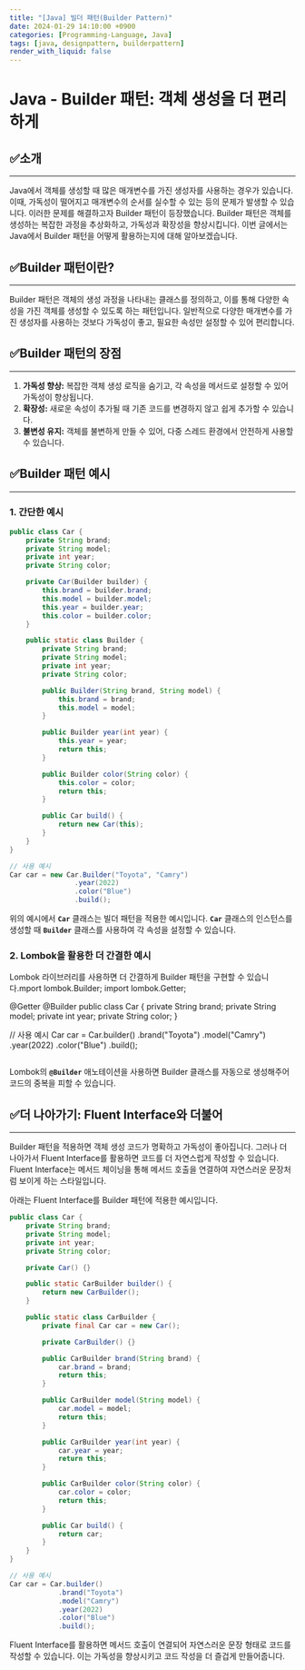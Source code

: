 ```yaml
---
title: "[Java] 빌더 패턴(Builder Pattern)"
date: 2024-01-29 14:10:00 +0900
categories: [Programming-Language, Java]
tags: [java, designpattern, builderpattern]
render_with_liquid: false
---
```


# **Java - Builder 패턴: 객체 생성을 더 편리하게**

## ✅**소개**

---

Java에서 객체를 생성할 때 많은 매개변수를 가진 생성자를 사용하는 경우가 있습니다. 이때, 가독성이 떨어지고 매개변수의 순서를 실수할 수 있는 등의 문제가 발생할 수 있습니다. 이러한 문제를 해결하고자 Builder 패턴이 등장했습니다. Builder 패턴은 객체를 생성하는 복잡한 과정을 추상화하고, 가독성과 확장성을 향상시킵니다. 이번 글에서는 Java에서 Builder 패턴을 어떻게 활용하는지에 대해 알아보겠습니다.

## ✅**Builder 패턴이란?**

---

Builder 패턴은 객체의 생성 과정을 나타내는 클래스를 정의하고, 이를 통해 다양한 속성을 가진 객체를 생성할 수 있도록 하는 패턴입니다. 일반적으로 다양한 매개변수를 가진 생성자를 사용하는 것보다 가독성이 좋고, 필요한 속성만 설정할 수 있어 편리합니다.

## ✅**Builder 패턴의 장점**

---

1. **가독성 향상:** 복잡한 객체 생성 로직을 숨기고, 각 속성을 메서드로 설정할 수 있어 가독성이 향상됩니다.
2. **확장성:** 새로운 속성이 추가될 때 기존 코드를 변경하지 않고 쉽게 추가할 수 있습니다.
3. **불변성 유지:** 객체를 불변하게 만들 수 있어, 다중 스레드 환경에서 안전하게 사용할 수 있습니다.

## ✅**Builder 패턴 예시**

---

### **1. 간단한 예시**

```java
public class Car {
    private String brand;
    private String model;
    private int year;
    private String color;

    private Car(Builder builder) {
        this.brand = builder.brand;
        this.model = builder.model;
        this.year = builder.year;
        this.color = builder.color;
    }

    public static class Builder {
        private String brand;
        private String model;
        private int year;
        private String color;

        public Builder(String brand, String model) {
            this.brand = brand;
            this.model = model;
        }

        public Builder year(int year) {
            this.year = year;
            return this;
        }

        public Builder color(String color) {
            this.color = color;
            return this;
        }

        public Car build() {
            return new Car(this);
        }
    }
}

// 사용 예시
Car car = new Car.Builder("Toyota", "Camry")
                .year(2022)
                .color("Blue")
                .build();

```

위의 예시에서 **`Car`** 클래스는 빌더 패턴을 적용한 예시입니다. **`Car`** 클래스의 인스턴스를 생성할 때 **`Builder`** 클래스를 사용하여 각 속성을 설정할 수 있습니다.

### **2. Lombok을 활용한 더 간결한 예시**

Lombok 라이브러리를 사용하면 더 간결하게 Builder 패턴을 구현할 수 있습니다.mport lombok.Builder;
import lombok.Getter;

@Getter
@Builder
public class Car {
private String brand;
private String model;
private int year;
private String color;
}

// 사용 예시
Car car = Car.builder()
.brand("Toyota")
.model("Camry")
.year(2022)
.color("Blue")
.build();

```java

```

Lombok의 **`@Builder`** 애노테이션을 사용하면 Builder 클래스를 자동으로 생성해주어 코드의 중복을 피할 수 있습니다.

## ✅**더 나아가기: Fluent Interface와 더불어**

---

Builder 패턴을 적용하면 객체 생성 코드가 명확하고 가독성이 좋아집니다. 그러나 더 나아가서 Fluent Interface를 활용하면 코드를 더 자연스럽게 작성할 수 있습니다. Fluent Interface는 메서드 체이닝을 통해 메서드 호출을 연결하여 자연스러운 문장처럼 보이게 하는 스타일입니다.

아래는 Fluent Interface를 Builder 패턴에 적용한 예시입니다.

```java
public class Car {
    private String brand;
    private String model;
    private int year;
    private String color;

    private Car() {}

    public static CarBuilder builder() {
        return new CarBuilder();
    }

    public static class CarBuilder {
        private final Car car = new Car();

        private CarBuilder() {}

        public CarBuilder brand(String brand) {
            car.brand = brand;
            return this;
        }

        public CarBuilder model(String model) {
            car.model = model;
            return this;
        }

        public CarBuilder year(int year) {
            car.year = year;
            return this;
        }

        public CarBuilder color(String color) {
            car.color = color;
            return this;
        }

        public Car build() {
            return car;
        }
    }
}

// 사용 예시
Car car = Car.builder()
            .brand("Toyota")
            .model("Camry")
            .year(2022)
            .color("Blue")
            .build();

```

Fluent Interface를 활용하면 메서드 호출이 연결되어 자연스러운 문장 형태로 코드를 작성할 수 있습니다. 이는 가독성을 향상시키고 코드 작성을 더 즐겁게 만들어줍니다.
